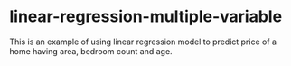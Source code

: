 # linear-regression-multiple-variable
This is an example of using linear regression model to predict price of a home having area, bedroom count and age.
